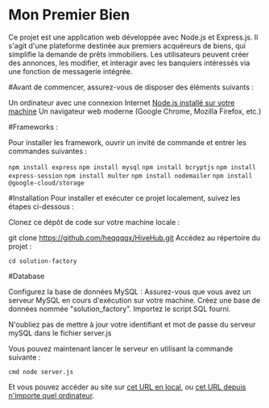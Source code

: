 # Mon Premier Bien 

Ce projet est une application web développée avec Node.js et Express.js. Il s'agit d'une plateforme destinée aux premiers acquéreurs de biens, qui simplifie la demande de prêts immobiliers. Les utilisateurs peuvent créer des annonces, les modifier, et interagir avec les banquiers intéressés via une fonction de messagerie intégrée.

#Avant de commencer, assurez-vous de disposer des éléments suivants :

Un ordinateur avec une connexion Internet
[Node.js installé sur votre machine](https://nodejs.org/fr/download)
Un navigateur web moderne (Google Chrome, Mozilla Firefox, etc.)

#Frameworks :

Pour installer les framework, ouvrir un invité de commande et entrer les commandes suivantes :

```npm install express```
```npm install mysql```
```npm install bcryptjs```
```npm install express-session```
```npm install multer```
```npm install nodemailer```
```npm install @google-cloud/storage```


#Installation
Pour installer et exécuter ce projet localement, suivez les étapes ci-dessous :

Clonez ce dépôt de code sur votre machine locale :

git clone https://github.com/heqqqqx/HiveHub.git
Accédez au répertoire du projet :

```cd solution-factory```

#Database 

Configurez la base de données MySQL :
Assurez-vous que vous avez un serveur MySQL en cours d'exécution sur votre machine.
Créez une base de données nommée "solution_factory".
Importez le script SQL fourni.

N'oubliez pas de mettre à jour votre identifiant et mot de passe du serveur mySQL dans le fichier server.js


Vous pouvez maintenant lancer le serveur en utilisant la commande suivante :

```cmd node server.js```

Et vous pouvez accéder au site sur [cet URL en local](http://localhost:3000/), ou [cet URL depuis n'importe quel ordinateur](http://77.68.80.193:3000/).
